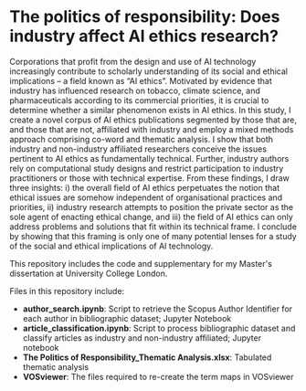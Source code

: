 # The politics of responsibility: Does industry affect AI ethics research?

Corporations that profit from the design and use of AI technology increasingly contribute to scholarly understanding of its social and ethical implications – a field known as “AI ethics”.  Motivated by evidence that industry has influenced research on tobacco, climate science, and pharmaceuticals according to its commercial priorities, it is crucial to determine whether a similar phenomenon exists in AI ethics.  In this study, I create a novel corpus of AI ethics publications segmented by those that are, and those that are not, affiliated with industry and employ a mixed methods approach comprising co-word and thematic analysis. I show that both industry and non-industry affiliated researchers conceive the issues pertinent to AI ethics as fundamentally technical.  Further, industry authors rely on computational study designs and restrict participation to industry practitioners or those with technical expertise.  From these findings, I draw three insights: i) the overall field of AI ethics perpetuates the notion that ethical issues are somehow independent of organisational practices and priorities, ii) industry research attempts to position the private sector as the sole agent of enacting ethical change, and iii) the field of AI ethics can only address problems and solutions that fit within its technical frame.  I conclude by showing that this framing is only one of many potential lenses for a study of the social and ethical implications of AI technology.

This repository includes the code and supplementary for my Master's dissertation at University College London.

Files in this repository include:

* **author_search.ipynb**: Script to retrieve the Scopus Author Identifier for each author in bibliographic dataset; Jupyter Notebook
* **article_classification.ipynb**: Script to process bibliographic dataset and classify articles as industry and non-industry affiliated; Jupyter notebook
* **The Politics of Responsibility_Thematic Analysis.xlsx**: Tabulated thematic analysis
* **VOSviewer**: The files required to re-create the term maps in VOSviewer
